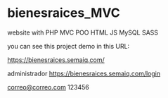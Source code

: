 # bienesraices_MVC
website with PHP MVC POO HTML JS MySQL SASS

you can see this project demo in this URL:

https://bienesraices.semaiq.com/

administrador
https://bienesraices.semaiq.com/login

correo@correo.com
123456